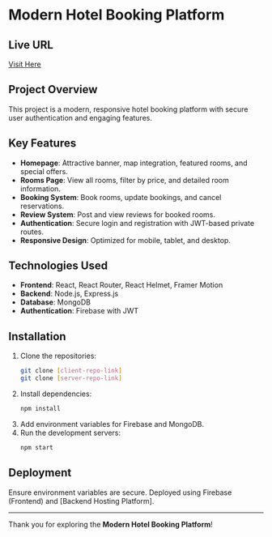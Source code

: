 # Modern Hotel Booking Platform

## Live URL
[Visit Here](https://modern-hotel-booking-platform.web.app/)

## Project Overview
This project is a modern, responsive hotel booking platform with secure user authentication and engaging features.

## Key Features
- **Homepage**: Attractive banner, map integration, featured rooms, and special offers.
- **Rooms Page**: View all rooms, filter by price, and detailed room information.
- **Booking System**: Book rooms, update bookings, and cancel reservations.
- **Review System**: Post and view reviews for booked rooms.
- **Authentication**: Secure login and registration with JWT-based private routes.
- **Responsive Design**: Optimized for mobile, tablet, and desktop.

## Technologies Used
- **Frontend**: React, React Router, React Helmet, Framer Motion
- **Backend**: Node.js, Express.js
- **Database**: MongoDB
- **Authentication**: Firebase with JWT

## Installation
1. Clone the repositories:
   ```bash
   git clone [client-repo-link]
   git clone [server-repo-link]
   ```
2. Install dependencies:
   ```bash
   npm install
   ```
3. Add environment variables for Firebase and MongoDB.
4. Run the development servers:
   ```bash
   npm start
   ```

## Deployment
Ensure environment variables are secure. Deployed using Firebase (Frontend) and [Backend Hosting Platform].

---
Thank you for exploring the **Modern Hotel Booking Platform**!

